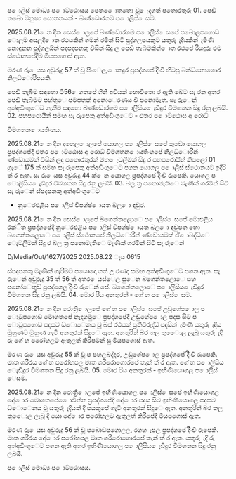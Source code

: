 ප ොලිස් මොධ්‍ය ප ොට්ඨොසය පෙත ෙොතතො වූ ෙැදගත් පතොරතුරු 01. පෙඩි තබො මනුෂ්‍ය ඝොතනයක් - බණ්ඩොරගම ප ොලිස් ෙසම.

2025.08.21 ෙන දින සෙස් ොලපේ බණ්ඩොරගම ප ොලිස් ෙසපේ පබොලපගොඩ ොලම අසලදී ොත රථයකින් ගමන් රමින් සිටි පුද්ගලපයකුට යතුරු ැදියකින් ැමිණි නොඳුනන පුද්ගලයින් පදපදපනකු විසින් සිදු ල පෙඩි තැබීමකින් ොත රථපේ රියදුරු එම ස්ථොනපේදීම මියපගොස් ඇත.

මරණ රු ෙයස අවුරුදු 57 ක් වූ පිංෙල, ොනදුර ප්‍රපද්ශපේ දිිංචි හිටපු බන්ධ්‍නොගොර නිලධ්‍ොරිපයකි.

පෙඩි තැබීම සඳහො ටී56 ෙගතපේ ගිනි අවියක් භොවිතො ර ඇති බෙට සැ රන අතර පෙඩි තැබීමට පහ්තුෙ පමපතක් අනොෙරණය වී පනොමැත. සැ රුෙන් අත්අඩිංගුෙට ගැනීම සඳහො බණ්ඩොරගම ප ොලීසිය ෙැඩිදුර විමශතන සිදු රනු ලබයි. 02. පහපරොයින් සමඟ සැ රුපෙකු අත්අඩිංගුෙට - ළුතර ප ොට්ඨොස අ රොධ්‍

විමශතන ොයතිංශය.

2025.08.21 ෙන දින දහෙල ොලපේ යොගල ප ොලිස් ෙසපේ කුඩො යොගල ප්‍රපද්ශපේදී ළුතර ප ොට්ඨොස අ රොධ්‍ විමශතන ොයතිංශපේ නිලධ්‍ොරීන් ණ්ඩොයමක් විසින් ලද පතොරතුරක් මත ෙැටලීමක් සිදු ර පහපරොයින් කිපලෝ 01 ග්‍රෑේ 175 ක් සමඟ සැ රුපෙකු අත්අඩිංගුෙට පගන යොගල ප ොලිස් ස්ථොනයට ඉදිරි ත් ර ඇත. සැ රු ෙයස අවුරුදු 44 ක් ෙන යොගල ප්‍රපද්ශපේ දිිංචි රුපෙකි. යොගල ප ොලිසිය ෙැඩිදුර විමශතන සිදු රනු ලබයි. 03. බල ත්‍ර පනොමැතිෙ මැණික් ගරමින් සිටි සැ රුෙන් ස්පදපනකු අත්අඩිංගුෙට

- නුෙරඑළිය ප ොලිස් විපශ්ෂ්‍ ොයත බල ො ඳවුර.

2025.08.21 ෙන දින සෙස් ොලපේ බගෙන්තලොෙ ප ොලිස් ෙසපේ මොඑළිය රක්ිත ප්‍රපද්ශපේදී නුෙරඑළිය ප ොලිස් විපශ්ෂ්‍ ොයත බල ො ඳවුපත හො බගෙන්තලොෙ ප ොලිස් ස්ථොනපේ නිලධ්‍ොරීන් ණ්ඩොයමක් ඒ ොබද්ධ්‍ෙ ෙැටලීමක් සිදු ර බල ත්‍ර පනොමැතිෙ මැණික් ගරමින් සිටි සැ රුෙන්

D/Media/Out/1627/2025 2025.08.22 ැය 0615

ස්පදපනකු මැණික් ගැරීමට පයොදො ගත් උ රණද සමඟ අත්අඩිංගුෙට පගන ඇත. සැ රුෙන් අවුරුදු 35 ත් 56 ත් අතර ෙයස්ෙල සුෙන බගෙන්තලොෙ සහ පනෝෙතුඩ් ප්‍රපද්ශෙල දිිංචි රුෙන් පේ. බගෙන්තලොෙ ප ොලිසිය ෙැඩිදුර විමශතන සිදු රනු ලබයි. 04. මොර රිය අනතුරක් - ගේ හ ප ොලිස් ෙසම.

2025.08.21 ෙන දින රොත්‍රී ොලපේ ගේ හ ප ොලිස් ෙසපේ උඩුගේප ොල ප ොටුපගොඩ මොගතපේ නැදගමුෙ ප්‍රපද්ශපේදී උඩුගේප ොල පදස සිට ප ොටුපගොඩ පදසට ධ්‍ොෙනය වූ බස් රථයක් ප්‍රතිවිරුද්ධ්‍ පදසින් ැමිණි යතුරු ැදිය මුහුණට මුහුණ ගැටී අනතුරක් සිදුෙ ඇත. අනතුරින් බර තල තුෙොල ලැබූ යතුරු ැදි රු ගේ හ පරෝහලට ඇතුලත් කිරීපමන් සු මියපගොස් ඇත.

මරණ රු ෙයස අවුරුදු 55 ක් වූ ප පහලබද්දර, උඩුගේප ොල ප්‍රපද්ශපේ දිිංචි රුපෙකි. මෘත ශරීරය ගේ හ පරෝහපල මෘත ශරීරොගොරපේ තැන් ත් ර ඇත. ගේ හ ප ොලිසිය ෙැඩිදුර විමශතන සිදු රනු ලබයි. 05. මොර රිය අනතුරක් - ඉඟිණියොගල ප ොලිස් ෙසම.

2025.08.21 ෙන දින රොත්‍රී ොලපේ ඉඟිණියොගල ප ොලිස් ෙසපේ ඉඟිණියොගල අේ ොර මොගතපේ ෙොවින්න ප්‍රපද්ශපේදී අේ ොර පදස සිට ඉඟිණියොගල පදසට ධ්‍ොෙනය වූ යතුරු ැදියක් දි පයකුපේ ගැටී අනතුරක් සිදුෙ ඇත. අනතුරින් බර තල තුෙොල ලැබූ දි යො අේ ොර පරෝහලට ඇතුලත් කිරීපේදී මියපගොස් ඇත.

මරණ රු ෙයස අවුරුදු 56 ක් වූ පබොඩපගොලල, රගහ ැපල ප්‍රපද්ශපේ දිිංචි රුපෙකි. මෘත ශරීරය අේ ොර පරෝහපල මෘත ශරීරොගොරපේ තැන් ත් ර ඇත. යතුරු ැදි රු අත්අඩිංගුෙට පගන ඇති අතර ඉඟිණියොගල ප ොලිසිය ෙැඩිදුර විමශතන සිදු රනු ලබයි.

ප ොලිස් මොධ්‍ය ප ොට්ඨොසය.